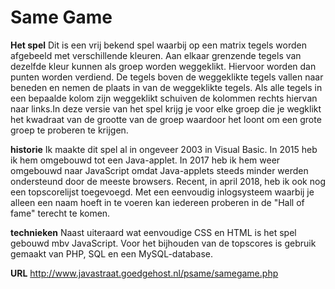 # Same Game

<b>Het spel</b>
Dit is een vrij bekend spel waarbij op een matrix tegels worden afgebeeld met verschillende kleuren. Aan elkaar grenzende tegels van dezelfde kleur kunnen als groep worden weggeklikt. Hiervoor worden dan punten worden verdiend. De tegels boven de weggeklikte tegels vallen naar beneden en nemen de plaats in van de weggeklikte tegels. Als alle tegels in een bepaalde kolom zijn weggeklikt schuiven de kolommen rechts hiervan naar links.In deze versie van het spel krijg je voor elke groep die je wegklikt het kwadraat van de grootte van de groep waardoor het loont om een grote groep te proberen te krijgen.

<b>historie</b>
Ik maakte dit spel al in ongeveer 2003 in Visual Basic. In 2015 heb ik hem omgebouwd tot een Java-applet. In 2017 heb ik hem weer omgebouwd naar JavaScript omdat Java-applets steeds minder werden ondersteund door de meeste browsers. Recent, in april 2018, heb ik ook nog een topscorelijst toegevoegd. Met een eenvoudig inlogsysteem waarbij je alleen een naam hoeft in te voeren kan iedereen proberen in de "Hall of fame" terecht te komen.

<b>technieken</b>
Naast uiteraard wat eenvoudige CSS en HTML is het spel gebouwd mbv JavaScript. Voor het bijhouden van de topscores is gebruik gemaakt van PHP, SQL en een MySQL-database.

<b>URL</b>
http://www.javastraat.goedgehost.nl/psame/samegame.php
